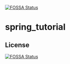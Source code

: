 [![FOSSA Status](https://app.fossa.com/api/projects/git%2Bgithub.com%2Fanuradhaganapathi%2Fspring_tutorial.svg?type=shield)](https://app.fossa.com/projects/git%2Bgithub.com%2Fanuradhaganapathi%2Fspring_tutorial?ref=badge_shield)

# spring_tutorial

## License
[![FOSSA Status](https://app.fossa.com/api/projects/git%2Bgithub.com%2Fanuradhaganapathi%2Fspring_tutorial.svg?type=large)](https://app.fossa.com/projects/git%2Bgithub.com%2Fanuradhaganapathi%2Fspring_tutorial?ref=badge_large)
